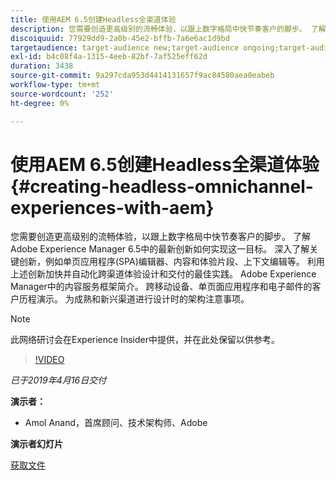 ```yaml
---
title: 使用AEM 6.5创建Headless全渠道体验
description: 您需要创造更高级别的流畅体验，以跟上数字格局中快节奏客户的脚步。 了解Adobe Experience Manager 6.5中的最新创新如何实现这一目标。 深入了解关键创新，例如单页应用程序(SPA)编辑器、内容和体验片段、上下文编辑等。 利用上述创新加快并自动化跨渠道体验设计和交付的最佳实践。 Adobe Experience Manager中的内容服务框架简介。 跨移动设备、单页面应用程序和电子邮件的客户历程演示。 为成熟和新兴渠道进行设计时的架构注意事项。
discoiquuid: 77929dd9-2a0b-45e2-bffb-7a6e6ac1d9bd
targetaudience: target-audience new;target-audience ongoing;target-audience upgrader
exl-id: b4c08f4a-1315-4eeb-82bf-7af525eff62d
duration: 3438
source-git-commit: 9a297cda953d4414131657f9ac84580aea0eabeb
workflow-type: tm+mt
source-wordcount: '252'
ht-degree: 0%

---
```


# 使用AEM 6.5创建Headless全渠道体验{#creating-headless-omnichannel-experiences-with-aem}

您需要创造更高级别的流畅体验，以跟上数字格局中快节奏客户的脚步。 了解Adobe Experience Manager 6.5中的最新创新如何实现这一目标。 深入了解关键创新，例如单页应用程序(SPA)编辑器、内容和体验片段、上下文编辑等。 利用上述创新加快并自动化跨渠道体验设计和交付的最佳实践。 Adobe Experience Manager中的内容服务框架简介。 跨移动设备、单页面应用程序和电子邮件的客户历程演示。 为成熟和新兴渠道进行设计时的架构注意事项。

>[!NOTE]
>
>此网络研讨会在Experience Insider中提供，并在此处保留以供参考。

>[!VIDEO](https://video.tv.adobe.com/v/27088/?quality=9)

*已于2019年4月16日交付*

**演示者：**

* Amol Anand，首席顾问、技术架构师、Adobe

**演示者幻灯片**

[获取文件](assets/headless-omnichannelwebinar04162019.pdf)
